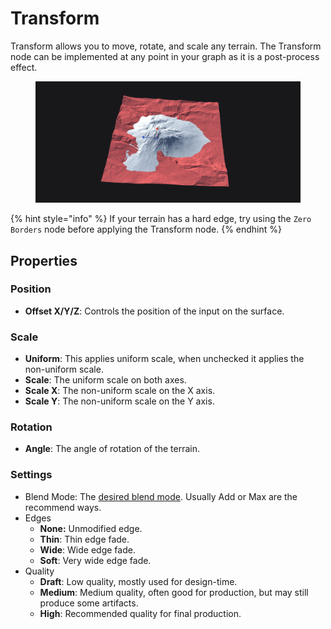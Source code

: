 # Transform

Transform allows you to move, rotate, and scale any terrain. The Transform node can be implemented at any point in your graph as it is a post-process effect.

<figure><img src="../../.gitbook/assets/transform.png" alt=""><figcaption></figcaption></figure>



{% hint style="info" %}
If your terrain has a hard edge, try using the `Zero Borders` node before applying the Transform node.
{% endhint %}

## Properties

### Position

* **Offset X/Y/Z**: Controls the position of the input on the surface.

### Scale

* **Uniform**: This applies uniform scale, when unchecked it applies the non-uniform scale.
* **Scale**: The uniform scale on both axes.
* **Scale X**: The non-uniform scale on the X axis.
* **Scale Y**: The non-uniform scale on the Y axis.

### Rotation

* **Angle**: The angle of rotation of the terrain.

### Settings

* Blend Mode: The [desired blend mode](../utility/combine.md#properties). Usually Add or Max are the recommend ways.
* Edges
  * **None:** Unmodified edge.
  * **Thin**: Thin edge fade.
  * **Wide**: Wide edge fade.
  * **Soft**: Very wide edge fade.
* Quality
  * **Draft**: Low quality, mostly used for design-time.
  * **Medium**: Medium quality, often good for production, but may still produce some artifacts.
  * **High**: Recommended quality for final production.

